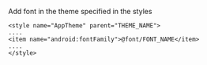 Add font in the theme specified in the styles

    <style name="AppTheme" parent="THEME_NAME">
    ....
    <item name="android:fontFamily">@font/FONT_NAME</item> 
    ....
    </style>
